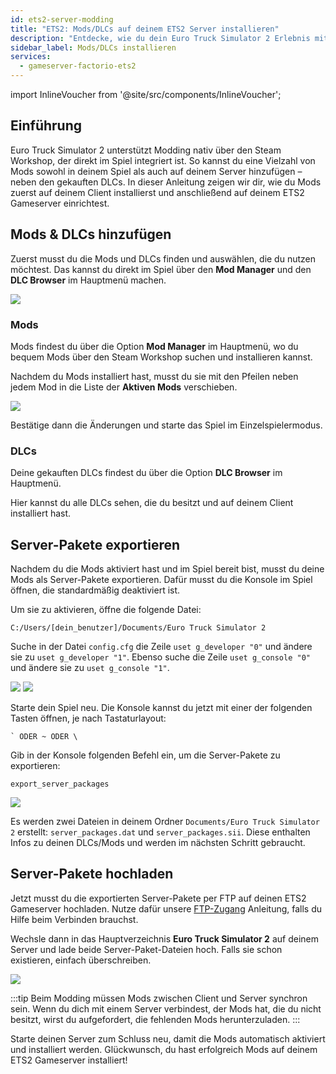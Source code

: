 ```yaml
---
id: ets2-server-modding
title: "ETS2: Mods/DLCs auf deinem ETS2 Server installieren"
description: "Entdecke, wie du dein Euro Truck Simulator 2 Erlebnis mit Mods und DLCs für noch mehr Spielspaß aufpeppen kannst → Jetzt mehr erfahren"
sidebar_label: Mods/DLCs installieren
services:
  - gameserver-factorio-ets2
---
```


import InlineVoucher from '@site/src/components/InlineVoucher';

## Einführung

Euro Truck Simulator 2 unterstützt Modding nativ über den Steam Workshop, der direkt im Spiel integriert ist. So kannst du eine Vielzahl von Mods sowohl in deinem Spiel als auch auf deinem Server hinzufügen – neben den gekauften DLCs. In dieser Anleitung zeigen wir dir, wie du Mods zuerst auf deinem Client installierst und anschließend auf deinem ETS2 Gameserver einrichtest.

<InlineVoucher />

## Mods & DLCs hinzufügen

Zuerst musst du die Mods und DLCs finden und auswählen, die du nutzen möchtest. Das kannst du direkt im Spiel über den **Mod Manager** und den **DLC Browser** im Hauptmenü machen.

![](https://screensaver01.zap-hosting.com/index.php/s/osjX59MRjrPBfe6/preview)

### Mods

Mods findest du über die Option **Mod Manager** im Hauptmenü, wo du bequem Mods über den Steam Workshop suchen und installieren kannst.

Nachdem du Mods installiert hast, musst du sie mit den Pfeilen neben jedem Mod in die Liste der **Aktiven Mods** verschieben.

![](https://screensaver01.zap-hosting.com/index.php/s/TG7XK6ZodWZM2pz/preview)

Bestätige dann die Änderungen und starte das Spiel im Einzelspielermodus.

### DLCs

Deine gekauften DLCs findest du über die Option **DLC Browser** im Hauptmenü.

Hier kannst du alle DLCs sehen, die du besitzt und auf deinem Client installiert hast.

## Server-Pakete exportieren

Nachdem du die Mods aktiviert hast und im Spiel bereit bist, musst du deine Mods als Server-Pakete exportieren. Dafür musst du die Konsole im Spiel öffnen, die standardmäßig deaktiviert ist.

Um sie zu aktivieren, öffne die folgende Datei:
```
C:/Users/[dein_benutzer]/Documents/Euro Truck Simulator 2
```

Suche in der Datei `config.cfg` die Zeile `uset g_developer "0"` und ändere sie zu `uset g_developer "1"`. Ebenso suche die Zeile `uset g_console "0"` und ändere sie zu `uset g_console "1"`.

![](https://screensaver01.zap-hosting.com/index.php/s/Wz52e4o2KtTndZM/preview)
![](https://screensaver01.zap-hosting.com/index.php/s/raR8jxq7imKzjDD/preview)

Starte dein Spiel neu. Die Konsole kannst du jetzt mit einer der folgenden Tasten öffnen, je nach Tastaturlayout:
```
` ODER ~ ODER \
```

Gib in der Konsole folgenden Befehl ein, um die Server-Pakete zu exportieren:
```
export_server_packages
```

![](https://screensaver01.zap-hosting.com/index.php/s/zbzbdKfyr5xyNrK/preview)

Es werden zwei Dateien in deinem Ordner `Documents/Euro Truck Simulator 2` erstellt: `server_packages.dat` und `server_packages.sii`. Diese enthalten Infos zu deinen DLCs/Mods und werden im nächsten Schritt gebraucht.

## Server-Pakete hochladen

Jetzt musst du die exportierten Server-Pakete per FTP auf deinen ETS2 Gameserver hochladen. Nutze dafür unsere [FTP-Zugang](gameserver-ftpaccess.md) Anleitung, falls du Hilfe beim Verbinden brauchst.

Wechsle dann in das Hauptverzeichnis **Euro Truck Simulator 2** auf deinem Server und lade beide Server-Paket-Dateien hoch. Falls sie schon existieren, einfach überschreiben.

![](https://screensaver01.zap-hosting.com/index.php/s/9xaDPw7sptsN3FH/preview)

:::tip
Beim Modding müssen Mods zwischen Client und Server synchron sein. Wenn du dich mit einem Server verbindest, der Mods hat, die du nicht besitzt, wirst du aufgefordert, die fehlenden Mods herunterzuladen.
:::

Starte deinen Server zum Schluss neu, damit die Mods automatisch aktiviert und installiert werden. Glückwunsch, du hast erfolgreich Mods auf deinem ETS2 Gameserver installiert!

<InlineVoucher />